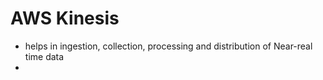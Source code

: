 
# AWS Kinesis

- helps in ingestion, collection, processing and distribution of Near-real time data
- 
